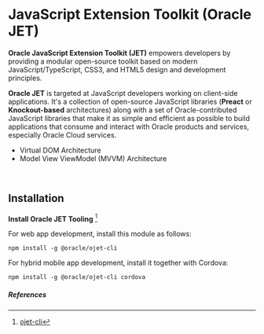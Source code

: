 # JavaScript Extension Toolkit (Oracle JET)

**Oracle JavaScript Extension Toolkit (JET)** empowers developers by providing a modular open-source toolkit based on modern JavaScript/TypeScript, CSS3, and HTML5 design and development principles. 

**Oracle JET** is targeted at JavaScript developers working on client-side applications. It's a collection of open-source JavaScript libraries (**Preact** or **Knockout-based** architectures) along with a set of Oracle-contributed JavaScript libraries that make it as simple and efficient as possible to build applications that consume and interact with Oracle products and services, especially Oracle Cloud services. 
<br>

- Virtual DOM Architecture
- Model View ViewModel (MVVM) Architecture 

<br>

## Installation

**Install Oracle JET Tooling** [^1]

For web app development, install this module as follows:

``
npm install -g @oracle/ojet-cli
``

For hybrid mobile app development, install it together with Cordova:

``
npm install -g @oracle/ojet-cli cordova
``


##### References
[^1]: <a href="https://github.com/oracle/ojet-cli">ojet-cli</a>

